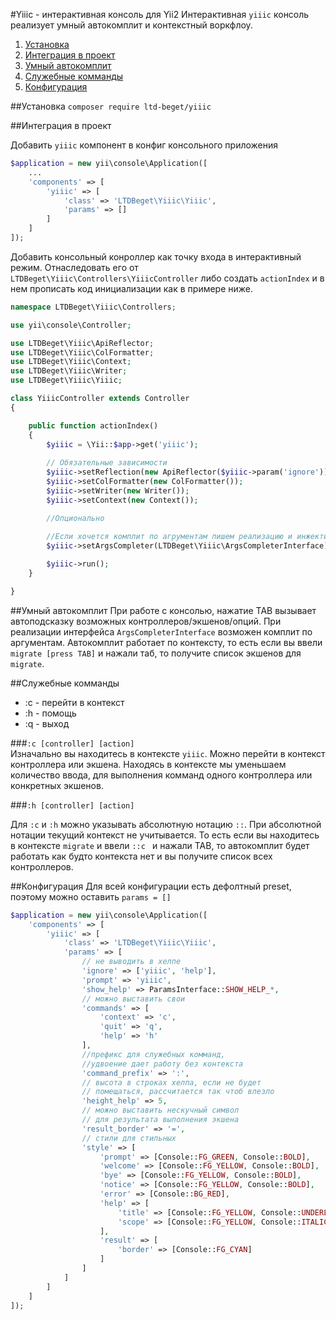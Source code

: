 
#Yiiic - интерактивная консоль для Yii2
Интерактивная `yiiic` консоль реализует умный автокомплит и контекстный воркфлоу.

1. [Установка](#installation)
2. [Интеграция в проект](#integration)
3. [Умный автокомплит](#complete)
4. [Служебные комманды](#commands)
5. [Конфигурация](#configuration)

##<a name="installation">Установка</a> 
`composer require ltd-beget/yiiic`

##<a name="integration">Интеграция в проект</a>

Добавить `yiiic` компонент в конфиг консольного приложения
```php
$application = new yii\console\Application([
    ...
    'components' => [
        'yiiic' => [
            'class' => 'LTDBeget\Yiiic\Yiiic',
            'params' => []
        ]
    ]
]);
```
Добавить консольный конроллер  как точку входа в интерактивный режим. Отнаследовать его от `LTDBeget\Yiiic\Controllers\YiiicController` либо создать `actionIndex` и в нем прописать код инициализации как в примере ниже.
```php
namespace LTDBeget\Yiiic\Controllers;

use yii\console\Controller;

use LTDBeget\Yiiic\ApiReflector;
use LTDBeget\Yiiic\ColFormatter;
use LTDBeget\Yiiic\Context;
use LTDBeget\Yiiic\Writer;
use LTDBeget\Yiiic\Yiiic;

class YiiicController extends Controller
{

    public function actionIndex()
    {
        $yiiic = \Yii::$app->get('yiiic');
        
		// Обязательные зависимости
        $yiiic->setReflection(new ApiReflector($yiiic->param('ignore')));
        $yiiic->setColFormatter(new ColFormatter());
        $yiiic->setWriter(new Writer());
        $yiiic->setContext(new Context());

		//Опционально
		 
	    //Если хочется комплит по агрументам пишем реализацию и инжектим
        $yiiic->setArgsCompleter(LTDBeget\Yiiic\ArgsCompleterInterface)	

        $yiiic->run();
    }

}
```

##<a name="complete">Умный автокомплит</a>
При работе с консолью, нажатие TAB вызывает автоподсказку возможных контроллеров/экшенов/опций.  При реализации интерфейса `ArgsCompleterInterface`  возможен комплит по аргументам. Автокомплит работает по контексту, то есть если вы ввели `migrate [press TAB]` и нажали таб, то получите список экшенов для `migrate`.

##<a name="commands">Служебные комманды</a>
- :c - перейти в контекст
- :h - помощь
- :q - выход

###`:c [controller] [action]`  
Изначально вы находитесь в контексте `yiiic`.  Можно перейти в контекст контроллера или экшена. Находясь в контексте мы уменьшаем количество ввода, для выполнения комманд одного контроллера или конкретных экшенов.

###`:h [controller] [action]` 

Для `:c` и `:h` можно указывать абсолютную нотацию `::`. При абсолютной нотации текущий контекст не учитывается. То есть если вы находитесь в контексте `migrate` и ввели `::с ` и нажали TAB, то автокомплит будет работать как будто контекста нет и вы получите список всех контроллеров.   

##<a name="configuration">Конфигурация</a>
Для всей конфигурации есть дефолтный preset, поэтому можно оставить `params = []`
```php
$application = new yii\console\Application([
    'components' => [
        'yiiic' => [
            'class' => 'LTDBeget\Yiiic\Yiiic',
            'params' => [
	            // не выводить в хелпе
	            'ignore' => ['yiiic', 'help'],
	            'prompt' => 'yiiic',
	            'show_help' => ParamsInterface::SHOW_HELP_*,
	            // можно выставить свои
	            'commands' => [
	                'context' => 'c',
	                'quit' => 'q',
	                'help' => 'h'
	            ],
	            //префикс для служебных комманд,
	            //удвоение дает работу без контекста
	            'command_prefix' => ':',
	            // высота в строках хелпа, если не будет
	            // помещаться, рассчитается так чтоб влезло
	            'height_help' => 5,
	            // можно выставить нескучный символ
	            // для результата выполнения экшена
	            'result_border' => '=',
	            // стили для стильных
	            'style' => [
	                'prompt' => [Console::FG_GREEN, Console::BOLD],
	                'welcome' => [Console::FG_YELLOW, Console::BOLD],
	                'bye' => [Console::FG_YELLOW, Console::BOLD],
	                'notice' => [Console::FG_YELLOW, Console::BOLD],
	                'error' => [Console::BG_RED],
	                'help' => [
	                    'title' => [Console::FG_YELLOW, Console::UNDERLINE],
	                    'scope' => [Console::FG_YELLOW, Console::ITALIC]
	                ],
	                'result' => [
	                    'border' => [Console::FG_CYAN]
	                ]
	            ]
            ]
        ]
    ]
]);
```